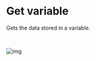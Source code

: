 # Get variable

Gets the data stored in a variable.


<br/>

![img](https://profitbasedocs.blob.core.windows.net/flowimages/builtInFlow.png)

<br/>
